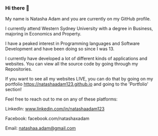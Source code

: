 ### Hi there 👋

My name is Natasha Adam and you are currently on my GitHub profile.

I currently attend Western Sydney University with a degree in Business, majoring in Economics and Property.

I have a peaked interest in Programming languages and Software Development and have been doing so since I was 13.

I currently have developed a lot of different kinds of applications and websites. You can view all the source code by going through my Repositories. 

If you want to see all my websites LIVE, you can do that by going on my portfolio https://natashaadam123.github.io and going to the 'Portfolio' section!

Feel free to reach out to me on any of these platforms:
  
  LinkedIn: www.linkedin.com/in/natashaadam123
  
  Facebook: facebook.com/natashaxadam 
 
  Email: natashaa.adam@gmail.com

